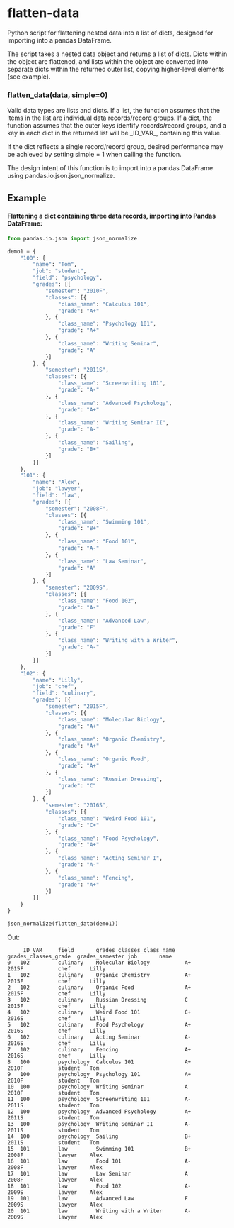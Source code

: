 # flatten-data
Python script for flattening nested data into a list of dicts, designed for importing into a pandas DataFrame.

The script takes a nested data object and returns a list of dicts. Dicts within the object are flattened, and lists within the object are converted into separate dicts within the returned outer list, copying higher-level elements (see example).

### flatten_data(data, simple=0) 

Valid data types are lists and dicts. If a list, the function assumes that the items in the list are individual data records/record groups. If a dict, the function assumes that the outer keys identify records/record groups, and a key in each dict in the returned list will be \_ID_VAR\_, containing this value. 

If the dict reflects a single record/record group, desired performance may be achieved by setting simple = 1 when calling the function.

The design intent of this function is to import into a pandas DataFrame using pandas.io.json.json_normalize.


## Example

#### Flattening a dict containing three data records, importing into Pandas DataFrame:

```python
from pandas.io.json import json_normalize

demo1 = {
	"100": {
		"name": "Tom",
		"job": "student",
		"field": "psychology",
		"grades": [{
			"semester": "2010F",
			"classes": [{
				"class_name": "Calculus 101",
				"grade": "A+"
			}, {
				"class_name": "Psychology 101",
				"grade": "A+"
			}, {
				"class_name": "Writing Seminar",
				"grade": "A"
			}]
		}, {
			"semester": "2011S",
			"classes": [{
				"class_name": "Screenwriting 101",
				"grade": "A-"
			}, {
				"class_name": "Advanced Psychology",
				"grade": "A+"
			}, {
				"class_name": "Writing Seminar II",
				"grade": "A-"
			}, {
				"class_name": "Sailing",
				"grade": "B+"
			}]
		}]
	},
	"101": {
		"name": "Alex",
		"job": "lawyer",
		"field": "law",
		"grades": [{
			"semester": "2008F",
			"classes": [{
				"class_name": "Swimming 101",
				"grade": "B+"
			}, {
				"class_name": "Food 101",
				"grade": "A-"
			}, {
				"class_name": "Law Seminar",
				"grade": "A"
			}]
		}, {
			"semester": "2009S",
			"classes": [{
				"class_name": "Food 102",
				"grade": "A-"
			}, {
				"class_name": "Advanced Law",
				"grade": "F"
			}, {
				"class_name": "Writing with a Writer",
				"grade": "A-"
			}]
		}]
	},
	"102": {
		"name": "Lilly",
		"job": "chef",
		"field": "culinary",
		"grades": [{
			"semester": "2015F",
			"classes": [{
				"class_name": "Molecular Biology",
				"grade": "A+"
			}, {
				"class_name": "Organic Chemistry",
				"grade": "A+"
			}, {
				"class_name": "Organic Food",
				"grade": "A+"
			}, {
				"class_name": "Russian Dressing",
				"grade": "C"
			}]
		}, {
			"semester": "2016S",
			"classes": [{
				"class_name": "Weird Food 101",
				"grade": "C+"
			}, {
				"class_name": "Food Psychology",
				"grade": "A+"
			}, {
				"class_name": "Acting Seminar I",
				"grade": "A-"
			}, {
				"class_name": "Fencing",
				"grade": "A+"
			}]
		}]
	}
}

json_normalize(flatten_data(demo1))
```
Out:
```
	_ID_VAR_	field       grades_classes_class_name	grades_classes_grade  grades_semester job   	name
0   102	    	culinary    Molecular Biology	      	A+	                  2015F	          chef		Lilly
1   102	    	culinary    Organic Chemistry			A+	                  2015F	          chef		Lilly
2   102	    	culinary    Organic Food	          	A+	                  2015F	          chef		Lilly
3   102	    	culinary    Russian Dressing	      	C	                  2015F	          chef		Lilly
4   102	    	culinary  	Weird Food 101            	C+	                  2016S	          chef		Lilly
5   102	    	culinary  	Food Psychology          	A+	                  2016S	          chef		Lilly
6   102	    	culinary  	Acting Seminar				A-	                  2016S	          chef		Lilly
7   102	    	culinary    Fencing                  	A+	                  2016S	          chef		Lilly
8   100	    	psychology	Calculus 101	            A+	                  2010F	          student	Tom
9   100	    	psychology	Psychology 101	          	A+	                  2010F	          student	Tom
10  100	    	psychology	Writing Seminar	          	A	                  2010F	          student	Tom
11	100	    	psychology	Screenwriting 101       	A-	                  2011S	          student	Tom
12	100	    	psychology	Advanced Psychology	      	A+	                  2011S	          student	Tom
13	100	    	psychology	Writing Seminar II	      	A-	                  2011S	          student	Tom
14	100   		psychology	Sailing	                  	B+	                  2011S	          student	Tom
15	101	    	law	        Swimming 101	            B+	                  2008F	          lawyer	Alex
16	101	    	law	        Food 101	                A-	                  2008F	          lawyer	Alex
17	101	    	law	        Law Seminar	              	A	                  2008F	          lawyer	Alex
18	101	    	law	        Food 102	                A-	                  2009S	          lawyer	Alex
19	101	    	law	        Advanced Law	            F	                  2009S	          lawyer	Alex
20	101	   		law	        Writing with a Writer   	A-	                  2009S	          lawyer	Alex
```

